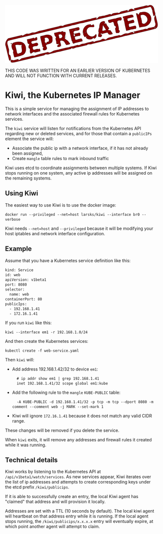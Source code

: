 ![Deprecated!](deprecated.png)

THIS CODE WAS WRITTEN FOR AN EARLIER VERSION OF KUBERNETES AND WILL
NOT FUNCTION WITH CURRENT RELEASES.

# Kiwi, the Kubernetes IP Manager

This is a simple service for managing the assignment of IP addresses
to network interfaces and the associated firewall rules for Kubernetes
services.

The `kiwi` service will listen for notifications from the
Kubernetes API regarding new or deleted services, and for those that
contain a `publicIPs` element the service will:

- Associate the public ip with a network interface, if it has not
  already been assigned,
- Create `mangle` table rules to mark inbound traffic

Kiwi uses etcd to coordinate assignments between multiple systems.  If
Kiwi stops running on one system, any active ip addresses will be
assigned on the remaining systems.

## Using Kiwi

The easiest way to use Kiwi is to use the docker image:

    docker run --privileged --net=host larsks/kiwi --interface br0 --verbose

Kiwi needs `--net=host` and `--privileged` because it will be
modifying your host iptables and network interface configuration.

## Example

Assume that you have a Kubernetes service definition like this:

    kind: Service
    id: web
    apiVersion: v1beta1
    port: 8080
    selector:
      name: web
    containerPort: 80
    publicIps:
      - 192.168.1.41
      - 172.16.1.41

If you run `kiwi` like this:

    kiwi --interface em1 -r 192.168.1.0/24

And then create the Kubernetes services:

    kubectl create -f web-service.yaml

Then `kiwi` will:

- Add address 192.168.1.42/32 to device `em1`:

        # ip addr show em1 | grep 192.168.1.41
        inet 192.168.1.41/32 scope global em1:kube

- Add the following rule to the `mangle` `KUBE-PUBLIC`
  table:

        -A KUBE-PUBLIC -d 192.168.1.41/32 -p tcp -m tcp --dport 8080 -m comment --comment web -j MARK --set-mark 1

- Kiwi will ignore `172.16.1.41` because it does not match any valid
  CIDR range.

These changes will be removed if you delete the service.

When `kiwi` exits, it will remove any addresses and firewall rules it
created while it was running.

## Technical details

Kiwi works by listening to the Kubernetes API at
`/api/v1beta1/watch/services`.  As new services appear, Kiwi iterates
over the list of ip addresses and attempts to create corresponding
keys under the etcd prefix `/kiwi/publicips`.

If it is able to successfully create an entry, the local Kiwi agent
has "claimed" that address and will provision it locally.

Addresses are set with a TTL (10 seconds by default).  The local kiwi
agent will heartbeat on that address entry while it is running.  If
the local agent stops running, the `/kiwi/publicips/x.x.x.x` entry
will eventually expire, at which point another agent will attempt to
claim.


